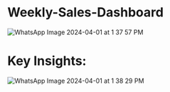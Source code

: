 # Weekly-Sales-Dashboard
![WhatsApp Image 2024-04-01 at 1 37 57 PM](https://github.com/LaeeqAhmadk/Weekly-Sales-Dashboard/assets/143387882/132ebd9a-21f2-46e5-8f6b-73840f71c7ce)


# Key Insights:
![WhatsApp Image 2024-04-01 at 1 38 29 PM](https://github.com/LaeeqAhmadk/Weekly-Sales-Dashboard/assets/143387882/527785fb-d489-48dc-8c0b-9db46dac2c4e)

